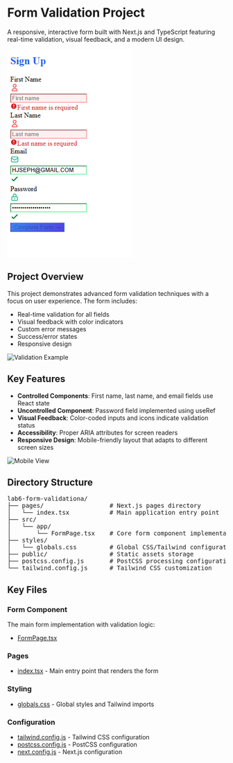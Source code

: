 # Form Validation Project

A responsive, interactive form built with Next.js and TypeScript featuring real-time validation, visual feedback, and a modern UI design.

![Form Screenshot](/image/screenshot1.png)

## Project Overview

This project demonstrates advanced form validation techniques with a focus on user experience. The form includes:

- Real-time validation for all fields
- Visual feedback with color indicators
- Custom error messages
- Success/error states
- Responsive design

![Validation Example](.image/screenshot2.png)

## Key Features

- **Controlled Components**: First name, last name, and email fields use React state
- **Uncontrolled Component**: Password field implemented using useRef
- **Visual Feedback**: Color-coded inputs and icons indicate validation status
- **Accessibility**: Proper ARIA attributes for screen readers
- **Responsive Design**: Mobile-friendly layout that adapts to different screen sizes

![Mobile View](.image/screenshot3.png)

## Directory Structure
<pre>
lab6-form-validationa/
├── pages/                  # Next.js pages directory
│   └── index.tsx           # Main application entry point
├── src/
│   └── app/
│       └── FormPage.tsx    # Core form component implementation
├── styles/
│   └── globals.css         # Global CSS/Tailwind configuration
├── public/                 # Static assets storage
├── postcss.config.js       # PostCSS processing configuration
└── tailwind.config.js      # Tailwind CSS customization
</pre>




## Key Files

### Form Component

The main form implementation with validation logic:

- [FormPage.tsx](https://github.com/yourusername/lab6-form-validationa/blob/main/src/app/FormPage.tsx)

### Pages

- [index.tsx](https://github.com/yourusername/lab6-form-validationa/blob/main/pages/index.tsx) - Main entry point that renders the form

### Styling

- [globals.css](https://github.com/yourusername/lab6-form-validationa/blob/main/styles/globals.css) - Global styles and Tailwind imports

### Configuration

- [tailwind.config.js](https://github.com/yourusername/lab6-form-validationa/blob/main/tailwind.config.js) - Tailwind CSS configuration
- [postcss.config.js](https://github.com/yourusername/lab6-form-validationa/blob/main/postcss.config.js) - PostCSS configuration
- [next.config.js](https://github.com/yourusername/lab6-form-validationa/blob/main/next.config.js) - Next.js configuration



